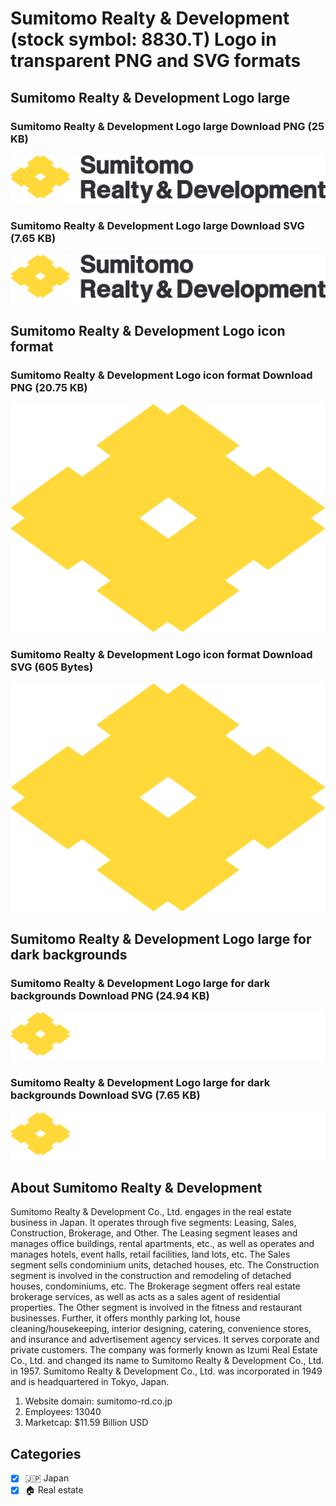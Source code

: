 # Sumitomo Realty & Development (stock symbol: 8830.T) Logo in transparent PNG and SVG formats

## Sumitomo Realty & Development Logo large

### Sumitomo Realty & Development Logo large Download PNG (25 KB)

![Sumitomo Realty & Development Logo large Download PNG (25 KB)](/img/orig/8830.T_BIG-41b5cc2b.png)

### Sumitomo Realty & Development Logo large Download SVG (7.65 KB)

![Sumitomo Realty & Development Logo large Download SVG (7.65 KB)](/img/orig/8830.T_BIG-0a6834bc.svg)

## Sumitomo Realty & Development Logo icon format

### Sumitomo Realty & Development Logo icon format Download PNG (20.75 KB)

![Sumitomo Realty & Development Logo icon format Download PNG (20.75 KB)](/img/orig/8830.T-ea8d3353.png)

### Sumitomo Realty & Development Logo icon format Download SVG (605 Bytes)

![Sumitomo Realty & Development Logo icon format Download SVG (605 Bytes)](/img/orig/8830.T-0d44b058.svg)

## Sumitomo Realty & Development Logo large for dark backgrounds

### Sumitomo Realty & Development Logo large for dark backgrounds Download PNG (24.94 KB)

![Sumitomo Realty & Development Logo large for dark backgrounds Download PNG (24.94 KB)](/img/orig/8830.T_BIG.D-b13a15ce.png)

### Sumitomo Realty & Development Logo large for dark backgrounds Download SVG (7.65 KB)

![Sumitomo Realty & Development Logo large for dark backgrounds Download SVG (7.65 KB)](/img/orig/8830.T_BIG.D-5866c9c1.svg)

## About Sumitomo Realty & Development

Sumitomo Realty & Development Co., Ltd. engages in the real estate business in Japan. It operates through five segments: Leasing, Sales, Construction, Brokerage, and Other. The Leasing segment leases and manages office buildings, rental apartments, etc., as well as operates and manages hotels, event halls, retail facilities, land lots, etc. The Sales segment sells condominium units, detached houses, etc. The Construction segment is involved in the construction and remodeling of detached houses, condominiums, etc. The Brokerage segment offers real estate brokerage services, as well as acts as a sales agent of residential properties. The Other segment is involved in the fitness and restaurant businesses. Further, it offers monthly parking lot, house cleaning/housekeeping, interior designing, catering, convenience stores, and insurance and advertisement agency services. It serves corporate and private customers. The company was formerly known as Izumi Real Estate Co., Ltd. and changed its name to Sumitomo Realty & Development Co., Ltd. in 1957. Sumitomo Realty & Development Co., Ltd. was incorporated in 1949 and is headquartered in Tokyo, Japan.

1. Website domain: sumitomo-rd.co.jp
2. Employees: 13040
3. Marketcap: $11.59 Billion USD


## Categories
- [x] 🇯🇵 Japan
- [x] 🏠 Real estate
